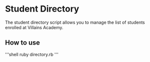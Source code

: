 # Student Directory #

The student directory script allows you to manage the list of students enrolled at 
Villains Academy.

## How to use ##

'''shell
ruby directory.rb
'''